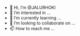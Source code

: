 - 👋 Hi, I’m @JALURHOKI
- 👀 I’m interested in ...
- 🌱 I’m currently learning ...
- 💞️ I’m looking to collaborate on ...
- 📫 How to reach me ...

<!---
JALURHOKI/JALURHOKI is a ✨ special ✨ repository because its `README.md` (this file) appears on your GitHub profile.
You can click the Preview link to take a look at your changes.
--->
